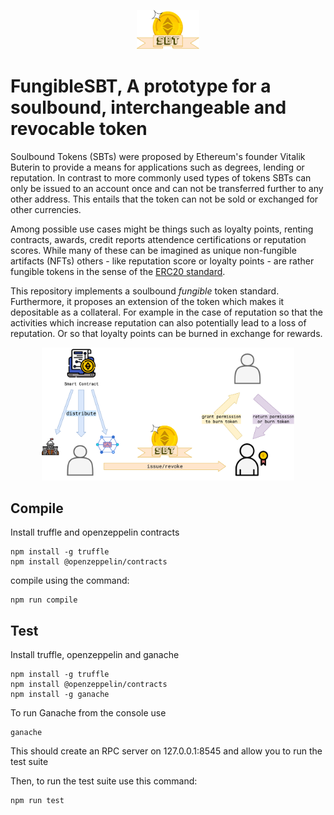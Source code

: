 

<p align="center">
<img src="assets/images/FungibleSBTIcon.png" alt="SBT Icon" width="20%"/>
</p>

# FungibleSBT, A prototype for a soulbound, interchangeable and revocable token

Soulbound Tokens (SBTs) were proposed by Ethereum's founder Vitalik Buterin to provide a means for applications such as degrees, lending or reputation. In contrast to more commonly used types of tokens SBTs can only be issued to an account once and can not be transferred further to any other address. This entails that the token can not be sold or exchanged for other currencies.

Among possible use cases might be things such as loyalty points, renting contracts, awards, credit reports attendence certifications or reputation scores. While many of these can be imagined as unique non-fungible artifacts (NFTs) others - like reputation score or loyalty points - are rather fungible tokens in the sense of the [ERC20 standard](https://eips.ethereum.org/EIPS/eip-20).

This repository implements a soulbound _fungible_ token standard. Furthermore, it proposes an extension of the token which makes it depositable as a collateral. For example in the case of reputation so that the activities which increase reputation can also potentially lead to a loss of reputation. Or so that loyalty points can be burned in exchange for rewards.

<p align="center">
<img src="assets/images/FungibleSBTDepositable.png" alt="How the fungible depositable token contract works" width="80%"/>
</p>

Compile
---
Install truffle and openzeppelin contracts
```
npm install -g truffle
npm install @openzeppelin/contracts
```

compile using the command:
```
npm run compile
``` 

Test
---

Install truffle, openzeppelin and ganache
```
npm install -g truffle
npm install @openzeppelin/contracts
npm install -g ganache
```

To run Ganache from the console use

```
ganache
```

This should create an RPC server on 127.0.0.1:8545 and allow you to run the test suite


Then, to run the test suite use this command:

```
npm run test
```

